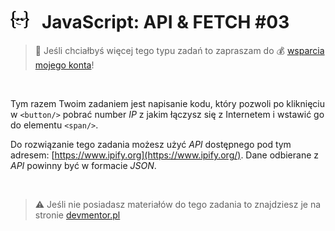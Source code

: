 # [![](../assets/img/logo-readme2.jpg)](https://devmentor.pl) &nbsp; JavaScript: API & FETCH #03

> :loudspeaker: Jeśli chciałbyś więcej tego typu zadań to zapraszam do :moneybag: [wsparcia mojego konta](https://github.com/sponsors/devmentor-pl)!

&nbsp;

Tym razem Twoim zadaniem jest napisanie kodu, który pozwoli po kliknięciu w `<button/>` pobrać number *IP* z jakim łączysz się z Internetem i wstawić go do elementu `<span/>`.

Do rozwiązanie tego zadania możesz użyć *API* dostępnego pod tym adresem: [https://www.ipify.org](https://www.ipify.org/). Dane odbierane z *API* powinny być w formacie *JSON*.

&nbsp;

> :warning: Jeśli nie posiadasz materiałów do tego zadania to znajdziesz je na stronie [devmentor.pl](https://devmentor.pl/p/js-api-and-fetch/)